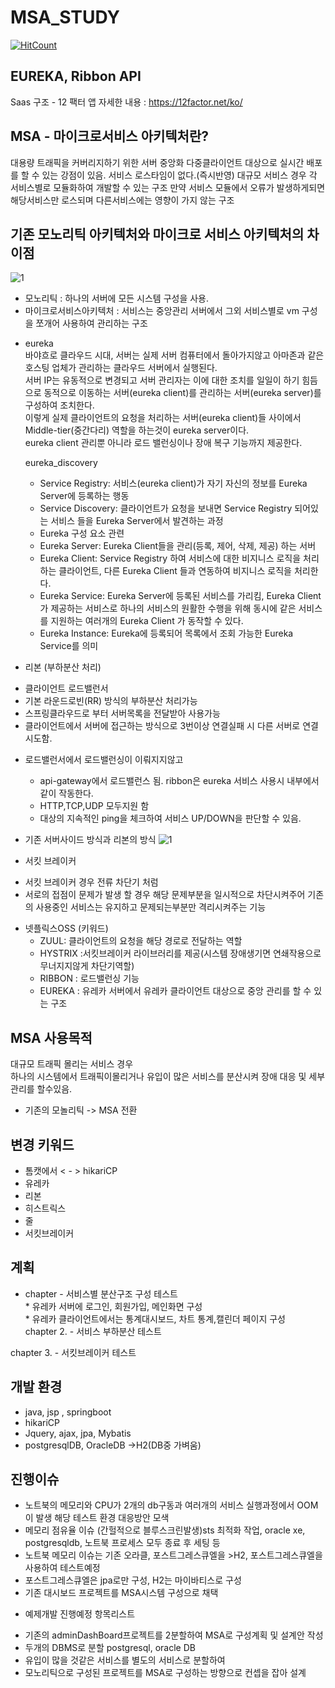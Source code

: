 # MSA_STUDY
[![HitCount](http://hits.dwyl.com/ldk-hub/SpringCloudConfigTEST.svg)](http://hits.dwyl.com/ldk-hub/SpringCloudConfigTEST)

## EUREKA, Ribbon API

Saas 구조 - 12 팩터 앱 자세한 내용 : https://12factor.net/ko/

## MSA - 마이크로서비스 아키텍처란? 
대용량 트래픽을 커버리지하기 위한 서버 중앙화 다중클라이언트 대상으로 실시간 배포를 할 수 있는 강점이 있음. 서비스 로스타임이 없다.(즉시반영)
대규모 서비스 경우 각 서비스별로 모듈화하여 개발할 수 있는 구조 만약 서비스 모듈에서 오류가 발생하게되면 해당서비스만 로스되며 다른서비스에는 영향이 가지 않는 구조 

## 기존 모노리틱 아키텍처와 마이크로 서비스 아키텍처의 차이점
![1](https://user-images.githubusercontent.com/12209348/71953552-f099a000-3225-11ea-98c8-0536deea6d72.PNG)

 - 모노리틱 : 하나의 서버에 모든 시스템 구성을 사용.
 - 마이크로서비스아키텍처 : 서비스는 중앙관리 서버에서 그외 서비스별로 vm 구성을 쪼개어 사용하여 관리하는 구조 
 
 * eureka   
     바야흐로 클라우드 시대, 서버는 실제 서버 컴퓨터에서 돌아가지않고 아마존과 같은 호스팅 업체가 관리하는 클라우드 서버에서 실행된다.   
     서버 IP는 유동적으로 변경되고 서버 관리자는 이에 대한 조치를 일일이 하기 힘듬으로 동적으로 이동하는 서버(eureka client)를 관리하는 서버(eureka server)를 구성하여 조치한다.   
     이렇게 실제 클라이언트의 요청을 처리하는 서버(eureka client)들 사이에서 Middle-tier(중간다리) 역할을 하는것이 eureka server이다.   
     eureka client 관리뿐 아니라 로드 밸런싱이나 장애 복구 기능까지 제공한다.   

     eureka_discovery   
   -  Service Registry: 서비스(eureka client)가 자기 자신의 정보를 Eureka Server에 등록하는 행동   
   -  Service Discovery: 클라이언트가 요청을 보내면 Service Registry 되어있는 서비스 들을 Eureka Server에서 발견하는 과정  
   -  Eureka 구성 요소 관련  
   -  Eureka Server: Eureka Client들을 관리(등록, 제어, 삭제, 제공) 하는 서버  
   -  Eureka Client: Service Registry 하여 서비스에 대한 비지니스 로직을 처리하는 클라이언트, 다른 Eureka Client 들과 연동하여 비지니스 로직을 처리한다.  
   -  Eureka Service: Eureka Server에 등록된 서비스를 가리킴, Eureka Client가 제공하는 서비스로 하나의 서비스의 원활한 수행을 위해 동시에 같은 서비스를 지원하는 여러개의 Eureka Client 가 동작할 수 있다.  
   -  Eureka Instance: Eureka에 등록되어 목록에서 조회 가능한 Eureka Service를 의미  

  * 리본 (부하분산 처리) 
   - 클라이언트 로드밸런서
   - 기본 라운드로빈(RR) 방식의 부하분산 처리가능 
   - 스프링클라우드로 부터 서버목록을 전달받아 사용가능
   - 클라이언트에서 서버에 접근하는 방식으로 3번이상 연결실패 시 다른 서버로 연결시도함.
  
  * 로드밸런서에서 로드밸런싱이 이뤄지지않고 
    - api-gateway에서 로드밸런스 됨. ribbon은 eureka 서비스 사용시 내부에서 같이 작동한다.
    - HTTP,TCP,UDP 모두지원 함
    - 대상의 지속적인 ping을 체크하여 서비스 UP/DOWN을 판단할 수 있음.
 
 * 기존 서버사이드 방식과 리본의 방식 
  ![1](https://user-images.githubusercontent.com/12209348/67823500-b6fe3780-fb06-11e9-98c6-ddaef4ff87fb.PNG)
 
 * 서킷 브레이커
  - 서킷 브레이커 경우 전류 차단기 처럼 
  - 서로의 접점이 문제가 발생 할 경우 해당 문제부분을 일시적으로 차단시켜주어 기존의 사용중인 서비스는 유지하고 문제되는부분만 격리시켜주는 기능

 * 넷플릭스OSS (키워드)
   - ZUUL: 클라이언트의 요청을 해당 경로로 전달하는 역할
   - HYSTRIX :서킷브레이커 라이브러리를 제공(시스템 장애생기면 연쇄작용으로 무너지지않게 차단기역할)
   - RIBBON : 로드밸런싱 기능
   - EUREKA : 유레카 서버에서 유레카 클라이언트 대상으로 중앙 관리를 할 수 있는 구조
 

## MSA 사용목적  
대규모 트래픽 몰리는 서비스 경우  
하나의 시스템에서 트래픽이몰리거나 유입이 많은 서비스를 분산시켜 장애 대응 및 세부 관리를 할수있음.  
 - 기존의 모놀리틱 -> MSA 전환   

## 변경 키워드  
  - 톰캣에서 < - > hikariCP   
  - 유레카  
  - 리본 
  - 히스트릭스  
  - 줄  
  - 서킷브레이커  

## 계획  
- chapter - 서비스별 분산구조 구성 테스트   
       * 유레카 서버에 로그인, 회원가입, 메인화면 구성  
       * 유레카 클라이언트에서는 통계대시보드, 차트 통계,캘린더 페이지 구성  
chapter 2. - 서비스 부하분산 테스트  
         
chapter 3. - 서킷브레이커 테스트  

## 개발 환경  
 - java, jsp , springboot  
 - hikariCP  
 - Jquery, ajax, jpa, Mybatis  
 - postgresqlDB, OracleDB ->H2(DB중 가벼움)  
 
 ## 진행이슈  
  - 노트북의 메모리와 CPU가 2개의 db구동과 여러개의 서비스 실행과정에서 OOM이 발생 해당 테스트 환경 대응방안 모색   
  - 메모리 점유율 이슈 (간헐적으로 블루스크린발생)sts 최적화 작업, oracle xe, postgresqldb, 노트북 프로세스 모두 종료 후 세팅 등    
  - 노트북 메모리 이슈는 기존 오라클, 포스트그레스큐엘을 >H2, 포스트그레스큐엘을 사용하여 테스트예정  
  - 포스트그레스큐엘은 jpa로만 구성, H2는 마이바티스로 구성  
  - 기존 대시보드 프로젝트를 MSA시스템 구성으로 채택  
 
  * 예제개발 진행예정 항목리스트
   - 기존의 adminDashBoard프로젝트를 2분할하여 MSA로 구성계획 및 설계안 작성
   - 두개의 DBMS로 분할 postgresql, oracle DB 
   - 유입이 많을 것같은 서비스를 별도의 서비스로 분할하여 
   - 모노리틱으로 구성된 프로젝트를 MSA로 구성하는 방향으로 컨셉을 잡아 설계
